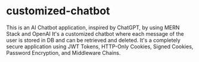 # customized-chatbot
This is an AI Chatbot application, inspired by ChatGPT, by using MERN Stack and OpenAI  It's a customized chatbot where each message of the user is stored in DB and can be retrieved and deleted.  It's a completely secure application using JWT Tokens, HTTP-Only Cookies, Signed Cookies, Password Encryption, and Middleware Chains. 
